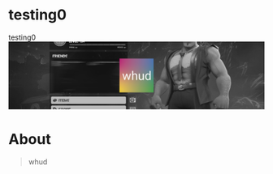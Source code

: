 # testing0
testing0
![Logo](https://raw.githubusercontent.com/connectedwizzard/placementholder/refs/heads/main/.screenshots/background.png)
# About
> whud
